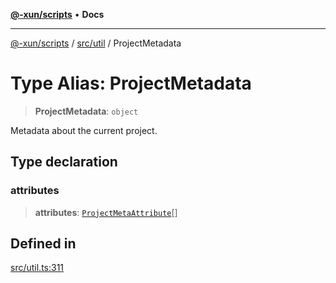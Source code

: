 [**@-xun/scripts**](../../../README.md) • **Docs**

***

[@-xun/scripts](../../../README.md) / [src/util](../README.md) / ProjectMetadata

# Type Alias: ProjectMetadata

> **ProjectMetadata**: `object`

Metadata about the current project.

## Type declaration

### attributes

> **attributes**: [`ProjectMetaAttribute`](../enumerations/ProjectMetaAttribute.md)[]

## Defined in

[src/util.ts:311](https://github.com/Xunnamius/xscripts/blob/d6d7a7ba960d4afbaeb1cb7202a4cb4c1a4e6c33/src/util.ts#L311)
